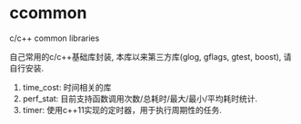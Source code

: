 # ccommon
c/c++ common libraries

自己常用的c/c++基础库封装, 本库以来第三方库(glog, gflags, gtest, boost), 请自行安装.

1. time_cost: 时间相关的库
2. perf_stat: 目前支持函数调用次数/总耗时/最大/最小/平均耗时统计.
3. timer: 使用c++11实现的定时器，用于执行周期性的任务.
